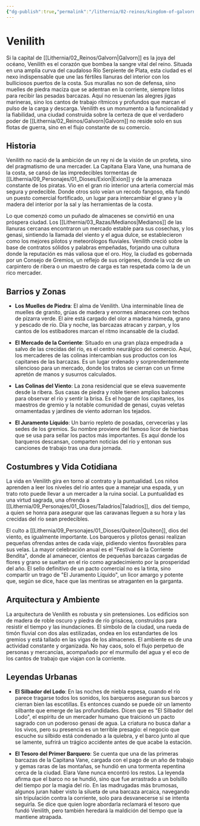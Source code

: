 ```yaml
---
{"dg-publish":true,"permalink":"/lithernia/02-reinos/kingdom-of-galvorn/venilith/","title":"Venilith","tags":["lithernia","ciudad","Galvorn"]}
---
```


# Venilith

Si la capital de [[Lithernia/02_Reinos/Galvorn\|Galvorn]] es la joya del océano, Venilith es el corazón que bombea la sangre vital del reino. Situada en una amplia curva del caudaloso Río Serpiente de Plata, esta ciudad es el nexo indispensable que une las fértiles llanuras del interior con los bulliciosos puertos de la costa. Sus murallas no son de defensa, sino muelles de piedra maciza que se adentran en la corriente, siempre listos para recibir las pesadas barcazas. Aquí no resuenan las alegres jigas marineras, sino los cantos de trabajo rítmicos y profundos que marcan el pulso de la carga y descarga. Venilith es un monumento a la funcionalidad y la fiabilidad, una ciudad construida sobre la certeza de que el verdadero poder de [[Lithernia/02_Reinos/Galvorn\|Galvorn]] no reside solo en sus flotas de guerra, sino en el flujo constante de su comercio.

## Historia

Venilith no nació de la ambición de un rey ni de la visión de un profeta, sino del pragmatismo de una mercader. La Capitana Elara Vane, una humana de la costa, se cansó de las impredecibles tormentas de [[Lithernia/09_Personajes/01_Dioses/Exion\|Exion]] y de la amenaza constante de los piratas. Vio en el gran río interior una arteria comercial más segura y predecible. Donde otros solo veían un recodo fangoso, ella fundó un puesto comercial fortificado, un lugar para intercambiar el grano y la madera del interior por la sal y las herramientas de la costa.

Lo que comenzó como un puñado de almacenes se convirtió en una próspera ciudad. Los [[Lithernia/03_Razas/Medianos\|Medianos]] de las llanuras cercanas encontraron un mercado estable para sus cosechas, y los genasi, sintiendo la llamada del viento y el agua dulce, se establecieron como los mejores pilotos y meteorólogos fluviales. Venilith creció sobre la base de contratos sólidos y palabras empeñadas, forjando una cultura donde la reputación es más valiosa que el oro. Hoy, la ciudad es gobernada por un Consejo de Gremios, un reflejo de sus orígenes, donde la voz de un carpintero de ribera o un maestro de carga es tan respetada como la de un rico mercader.

## Barrios y Zonas

- **Los Muelles de Piedra**: El alma de Venilith. Una interminable línea de muelles de granito, grúas de madera y enormes almacenes con techos de pizarra verde. El aire está cargado del olor a madera húmeda, grano y pescado de río. Día y noche, las barcazas atracan y zarpan, y los cantos de los estibadores marcan el ritmo incansable de la ciudad.

- **El Mercado de la Corriente**: Situado en una gran plaza empedrada a salvo de las crecidas del río, es el centro neurálgico del comercio. Aquí, los mercaderes de las colinas intercambian sus productos con los capitanes de las barcazas. Es un lugar ordenado y sorprendentemente silencioso para un mercado, donde los tratos se cierran con un firme apretón de manos y susurros calculados.

- **Las Colinas del Viento**: La zona residencial que se eleva suavemente desde la ribera. Sus casas de piedra y roble tienen amplios balcones para observar el río y sentir la brisa. Es el hogar de los capitanes, los maestros de gremio y la notable comunidad de genasi, cuyas veletas ornamentadas y jardines de viento adornan los tejados.

- **El Juramento Líquido**: Un barrio repleto de posadas, cervecerías y las sedes de los gremios. Su nombre proviene del famoso licor de hierbas que se usa para sellar los pactos más importantes. Es aquí donde los barqueros descansan, comparten noticias del río y entonan sus canciones de trabajo tras una dura jornada.

## Costumbres y Vida Cotidiana

La vida en Venilith gira en torno al contrato y la puntualidad. Los niños aprenden a leer los niveles del río antes que a manejar una espada, y un trato roto puede llevar a un mercader a la ruina social. La puntualidad es una virtud sagrada, una ofrenda a [[Lithernia/09_Personajes/01_Dioses/Taladrios\|Taladrios]], dios del tiempo, a quien se honra para asegurar que las caravanas lleguen a su hora y las crecidas del río sean predecibles.

El culto a [[Lithernia/09_Personajes/01_Dioses/Quiteon\|Quiteon]], dios del viento, es igualmente importante. Los barqueros y pilotos genasi realizan pequeñas ofrendas antes de cada viaje, pidiendo vientos favorables para sus velas. La mayor celebración anual es el "Festival de la Corriente Bendita", donde al amanecer, cientos de pequeñas barcazas cargadas de flores y grano se sueltan en el río como agradecimiento por la prosperidad del año. El sello definitivo de un pacto comercial no es la tinta, sino compartir un trago de "El Juramento Líquido", un licor amargo y potente que, según se dice, hace que las mentiras se atraganten en la garganta.

## Arquitectura y Ambiente

La arquitectura de Venilith es robusta y sin pretensiones. Los edificios son de madera de roble oscuro y piedra de río grisácea, construidos para resistir el tiempo y las inundaciones. El símbolo de la ciudad, una rueda de timón fluvial con dos alas estilizadas, ondea en los estandartes de los gremios y está tallado en las vigas de los almacenes. El ambiente es de una actividad constante y organizada. No hay caos, solo el flujo perpetuo de personas y mercancías, acompañado por el murmullo del agua y el eco de los cantos de trabajo que viajan con la corriente.

## Leyendas Urbanas

- **El Silbador del Lodo**: En las noches de niebla espesa, cuando el río parece tragarse todos los sonidos, los barqueros aseguran sus barcos y cierran bien las escotillas. Es entonces cuando se puede oír un lamento silbante que emerge de las profundidades. Dicen que es "El Silbador del Lodo", el espíritu de un mercader humano que traicionó un pacto sagrado con un poderoso genasi de agua. La criatura no busca dañar a los vivos, pero su presencia es un terrible presagio: el negocio que escuche su silbido está condenado a la quiebra, y el barco junto al que se lamente, sufrirá un trágico accidente antes de que acabe la estación.

- **El Tesoro del Primer Barquero**: Se cuenta que una de las primeras barcazas de la Capitana Vane, cargada con el pago de un año de trabajo y gemas raras de las montañas, se hundió en una tormenta repentina cerca de la ciudad. Elara Vane nunca encontró los restos. La leyenda afirma que el barco no se hundió, sino que fue arrastrado a un bolsillo del tiempo por la magia del río. En las madrugadas más brumosas, algunos juran haber visto la silueta de una barcaza arcaica, navegando sin tripulación contra la corriente, solo para desvanecerse si se intenta seguirla. Se dice que quien logre abordarla reclamará el tesoro que fundó Venilith, pero también heredará la maldición del tiempo que la mantiene atrapada.